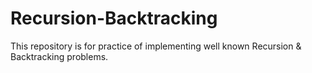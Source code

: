 # Recursion-Backtracking
This repository is for practice of implementing well known Recursion & Backtracking problems. 
